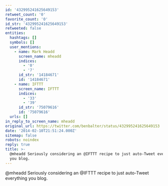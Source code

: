 ```yaml
---
id: '432995241625649153'
retweet_count: '0'
favorite_count: '0'
id_str: '432995241625649153'
retweeted: false
entities:
  hashtags: []
  symbols: []
  user_mentions:
    - name: Mark Headd
      screen_name: mheadd
      indices:
        - '0'
        - '7'
      id_str: '14184671'
      id: '14184671'
    - name: IFTTT
      screen_name: IFTTT
      indices:
        - '33'
        - '39'
      id_str: '75079616'
      id: '75079616'
  urls: []
in_reply_to_screen_name: mheadd
original_url: https://twitter.com/benbalter/status/432995241625649153
date: '2014-02-10T21:51:24.000Z'
sitemap: false
robots: noindex
reply: true
title: >-
  @mheadd Seriously considering an @IFTTT recipe to just auto-Tweet everything
  you blog.
---
```


@mheadd Seriously considering an @IFTTT recipe to just auto-Tweet everything you blog.